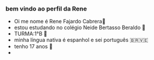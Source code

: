### bem vindo ao perfil da Rene

- Oi me nome é Rene Fajardo Cabrera👋
- estou estudando no colégio Neide Bertasso Beraldo 🏫
- TURMA:1°B 💯
- minha língua nativa é espanhol e sei português 🇧🇷🇻🇪
- tenho 17 anos 💫
- 
